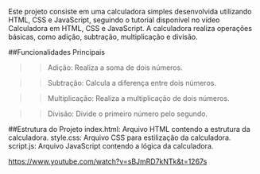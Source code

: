 Este projeto consiste em uma calculadora simples desenvolvida utilizando HTML, CSS e JavaScript, seguindo o tutorial disponível no vídeo Calculadora em HTML, CSS e JavaScript. A calculadora realiza operações básicas, como adição, subtração, multiplicação e divisão.

##Funcionalidades Principais
>> Adição: Realiza a soma de dois números.

>> Subtração: Calcula a diferença entre dois números.

>> Multiplicação: Realiza a multiplicação de dois números.

>> Divisão: Divide o primeiro número pelo segundo.

##Estrutura do Projeto
index.html: Arquivo HTML contendo a estrutura da calculadora.
style.css: Arquivo CSS para estilização da calculadora.
script.js: Arquivo JavaScript contendo a lógica da calculadora.



https://www.youtube.com/watch?v=sBJmRD7kNTk&t=1267s
